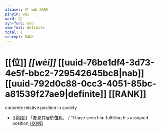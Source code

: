 ```yaml
---
aliases: 位 nab RANK
pinyin: wèi
word: 位
syn-func: nab
sem-feat: definite
total: 1
concept: RANK 
---
```

# [[位]] *[[wèi]]*  [[uuid-76be1df4-3d73-4e5f-bbc2-729542645bc8|nab]] [[uuid-792d0c88-0cc3-4051-85bc-a81539f27ae9|definite]] [[RANK]]
concrete relative position in society
 - [[論語]] 「吾見其居於**位**也， / "I have seen him fulfilling his assigned position,[HXWD](https://hxwd.org/textview.html?location=KR1h0004_tls_014-59a.6)